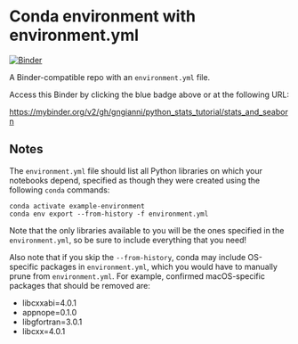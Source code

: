 # Conda environment with environment.yml

[![Binder](http://mybinder.org/badge_logo.svg)](https://mybinder.org/v2/gh/gngianni/python_stats_tutorial/stats_and_seaborn)

A Binder-compatible repo with an `environment.yml` file.

Access this Binder by clicking the blue badge above or at the following URL:

https://mybinder.org/v2/gh/gngianni/python_stats_tutorial/stats_and_seaborn

## Notes
The `environment.yml` file should list all Python libraries on which your notebooks
depend, specified as though they were created using the following `conda` commands:

```
conda activate example-environment
conda env export --from-history -f environment.yml
```

Note that the only libraries available to you will be the ones specified in
the `environment.yml`, so be sure to include everything that you need! 

Also note that if you skip the `--from-history`, conda may include OS-specific
packages in `environment.yml`, which you would have to manually prune from
`environment.yml`.  For example, confirmed macOS-specific packages that should
be removed are:

* libcxxabi=4.0.1
* appnope=0.1.0
* libgfortran=3.0.1
* libcxx=4.0.1

